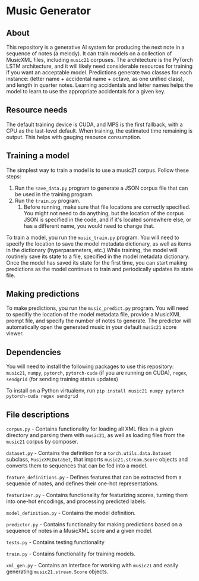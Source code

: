 # Music Generator

## About
This repository is a generative AI system for producing the next note in a sequence of notes (a melody). It can train models on a collection of MusicXML files, including `music21` corpuses. The architecture is the PyTorch LSTM architecture, and it will likely need considerable resources for training if you want an acceptable model. Predictions generate two classes for each instance: (letter name + accidental name + octave, as one unified class), and length in quarter notes. Learning accidentals and letter names helps the model to learn to use the appropriate accidentals for a given key.

## Resource needs
The default training device is CUDA, and MPS is the first fallback, with a CPU as the last-level default. When training, the estimated time remaining is output. This helps with gauging resource consumption.

## Training a model
The simplest way to train a model is to use a music21 corpus. Follow these steps:
1. Run the `save_data.py` program to generate a JSON corpus file that can be used in the training program.
2. Run the `train.py` program.
    1. Before running, make sure that file locations are correctly specified. You might not need to do anything, but the location of the corpus JSON is specified in the code, and if it's located somewhere else, or has a different name, you would need to change that.
    
To train a model, you run the `music_train.py` program. You will need to specify the location to save the model metadata dictionary, as well as items in the dictionary (hyperparameters, etc.) While training, the model will routinely save its state to a file, specified in the model metadata dictionary. Once the model has saved its state for the first time, you can start making predictions as the model continues to train and periodically updates its state file.

## Making predictions
To make predictions, you run the `music_predict.py` program. You will need to specifiy the location of the model metadata file, provide a MusicXML prompt file, and specify the number of notes to generate. The predictor will automatically open the generated music in your default `music21` score viewer.

## Dependencies
You will need to install the following packages to use this repository:
`music21`, `numpy`, `pytorch`, `pytorch-cuda` (if you are running on CUDA), `regex`, `sendgrid` (for sending training status updates)

To install on a Python virtualenv, run `pip install music21 numpy pytorch pytorch-cuda regex sendgrid`

## File descriptions
`corpus.py` - Contains functionality for loading all XML files in a given directory and parsing them with `music21`, as well as loading files from the `music21` corpus by composer.

`dataset.py` - Contains the definition for a `torch.utils.data.Dataset` subclass, `MusicXMLDataSet`, that imports `music21.stream.Score` objects and converts them to sequences that can be fed into a model.

`feature_definitions.py` - Defines features that can be extracted from a sequence of notes, and defines their one-hot representations.

`featurizer.py` - Contains functionality for featurizing scores, turning them into one-hot encodings, and processing predicted labels.

`model_definition.py` - Contains the model definition.

`predictor.py` - Contains functionality for making predictions based on a sequence of notes in a MusicXML score and a given model.

`tests.py` - Contains testing functionality

`train.py` - Contains functionality for training models.

`xml_gen.py` - Contains an interface for working with `music21` and easily generating `music21.stream.Score` objects.
